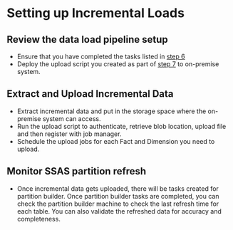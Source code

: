 # Setting up Incremental Loads

## Review the data load pipeline setup

* Ensure that you have completed the tasks listed in [step 6](./6-Prepare%20the%20infrastructure%20for%20your%20Data.md)
* Deploy the upload script you created as part of [step 7](./7-Configure%20Data%20Ingestion.md) to on-premise system.

## Extract and Upload Incremental Data
* Extract incremental data and put in the storage space where the on-premise system can access.
* Run the upload script to authenticate, retrieve blob location, upload file and then register with job manager. 
* Schedule the upload jobs for each Fact and Dimension you need to upload.

## Monitor SSAS partition refresh
* Once incremental data gets uploaded, there will be tasks created for partition builder. Once partition builder tasks are completed, you can check the partition builder machine to check the last refresh time for each table. You can also validate the refreshed data for accuracy and completeness.
